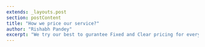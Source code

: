 ```yaml
---
extends: _layouts.post
section: postContent
title: "How we price our service?"
author: "Rishabh Pandey"
excerpt: "We try our best to gurantee Fixed and Clear pricing for every project."
---
```





